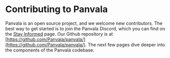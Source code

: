 # Contributing to Panvala

Panvala is an open source project, and we welcome new contributors. The best way to get started is to join the Panvala Discord, which you can find on the [Stay Informed](../stay-informed.md) page. Our Github repository is at [https://github.com/Panvala/panvala/](https://github.com/Panvala/panvala/). The next few pages dive deeper into the components of the Panvala codebase.

